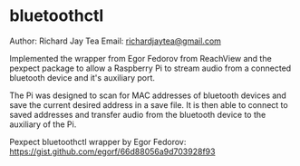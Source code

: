 # bluetoothctl

Author: Richard Jay Tea
Email: richardjaytea@gmail.com

Implemented the wrapper from Egor Fedorov from ReachView and the pexpect package to allow a Raspberry Pi to stream audio from a connected bluetooth device and it's auxiliary port.

The Pi was designed to scan for MAC addresses of bluetooth devices and save the current desired address in a save file. It is then able to connect to saved addresses and transfer audio from the bluetooth device to the auxiliary of the Pi.

Pexpect bluetoothctl wrapper by Egor Fedorov: 
https://gist.github.com/egorf/66d88056a9d703928f93
